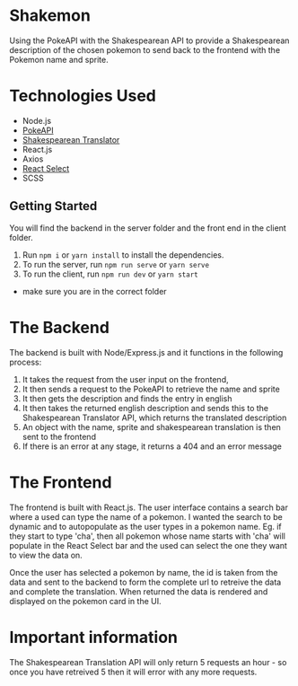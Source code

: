 # Shakemon
Using the PokeAPI with the Shakespearean API to provide a Shakespearean description of the chosen pokemon to send back to the frontend with the Pokemon name and sprite.

# Technologies Used
- Node.js
- [PokeAPI](https://pokeapi.co/)
- [Shakespearean Translator](https://funtranslations.com/api/shakespeare)
- React.js
- Axios
- [React Select](https://react-select.com/home)
- SCSS

## Getting Started
You will find the backend in the server folder and the front end in the client folder. 

1. Run `npm i` or `yarn install` to install the dependencies. 
2. To run the server, run `npm run serve` or `yarn serve`
3. To run the client, run `npm run dev` or `yarn start`
* make sure you are in the correct folder

# The Backend
The backend is built with Node/Express.js and it functions in the following process: 
1. It takes the request from the user input on the frontend, 
2. It then sends a request to the PokeAPI to retrieve the name and sprite
4. It then gets the description and finds the entry in english
5. It then takes the returned english description and sends this to the Shakespearean Translator API, which returns the translated description
6. An object with the name, sprite and shakespearean translation is then sent to the frontend
7. If there is an error at any stage, it returns a 404 and an error message

# The Frontend
The frontend is built with React.js. The user interface contains a search bar where a used can type the name of a pokemon. I wanted the search to be dynamic and to autopopulate as the user types in a pokemon name. Eg. if they start to type 'cha', then all pokemon whose name starts with 'cha' will populate in the React Select bar and the used can select the one they want to view the data on.

Once the user has selected a pokemon by name, the id is taken from the data and sent to the backend to form the complete url to retreive the data and complete the translation. When returned the data is rendered and displayed on the pokemon card in the UI. 

# Important information
The Shakespearean Translation API will only return 5 requests an hour - so once you have retreived 5 then it will error with any more requests.
